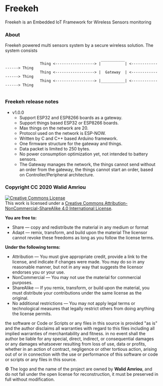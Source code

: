 # Freekeh
Freekeh is an Embedded IoT Framework for Wireless Sensors monitoring 

### About 
Freekeh powered multi sensors system by a secure wireless solution. The system consists  

```                                  
                                            ___________           
                Thing <------------------> |           | <------------------> Thing
                Thing <------------------> |  Gateway  | <------------------> Thing                 
                Thing <------------------> |___________| <------------------> Thing 
                                                            
```

### Freekeh release notes
* v1.0.0
   - Support ESP32 and ESP8266 boards as a gateway.
   - Support things based ESP32 or ESP8266 boards.
   - Max things on the network are 20.
   - Protocol used on the network is ESP-NOW.
   - Written by C and C++ based Arduino framework.
   - One firmware structure for the gateway and things.
   - Data packet is limited to 250 bytes.
   - No power consumption optimization yet, not intended to battery sensors.
   - The Gateway manages the network, the things cannot send without an order from the gateway, the things cannot start an order, based on Controller/Peripheral architecture. 

### Copyright CC 2020 Walid Amriou

<a rel="license" href="http://creativecommons.org/licenses/by-nc-sa/4.0/"><img alt="Creative Commons License" style="border-width:0" src="https://i.creativecommons.org/l/by-nc-sa/4.0/88x31.png" /></a><br />This work is licensed under a <a rel="license" href="http://creativecommons.org/licenses/by-nc-sa/4.0/">Creative Commons Attribution-NonCommercial-ShareAlike 4.0 International License</a>.

__You are free to:__
  * Share — copy and redistribute the material in any medium or format
  * Adapt — remix, transform, and build upon the material
The licensor cannot revoke these freedoms as long as you follow the license terms.  

__Under the following terms:__
  * Attribution — You must give appropriate credit, provide a link to the license, and indicate if changes were made. You may do so in any reasonable manner, but not in any way that suggests the licensor endorses you or your use.
  * NonCommercial — You may not use the material for commercial purposes.
  * ShareAlike — If you remix, transform, or build upon the material, you must distribute your contributions under the same license as the original.
  * No additional restrictions — You may not apply legal terms or technological measures that legally restrict others from doing anything the license permits.


the software or Code or Scripts or any files in this source is provided "as is" and the author disclaims all warranties with regard to this files including all implied warranties of merchantability and fitness. in no event shall the author be liable for any special, direct, indirect, or consequential damages or any damages whatsoever resulting from loss of use, data or profits, whether in an action of contract, negligence or other tortious action, arising out of or in connection with the use or performance of this software or code or scripts or any files in this source.

© The logo and the name of the project are owned by __Walid Amriou__, and do not fall under the open license for reconstruction, it must be preserved in full without modification. 

